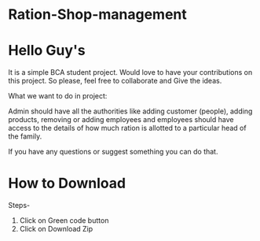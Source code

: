 # Ration-Shop-management

# Hello Guy's

It is a simple BCA student project. Would love to have your contributions on this project. So please, feel free to collaborate and Give the ideas. 

What we want to do in project:

Admin should have all the authorities like adding customer (people), adding products, removing or adding employees and employees should have access to the details of how much ration is allotted to a particular head of the family. 

If you have any questions or suggest something you can do that.

# How to Download
Steps-
1. Click on Green code button
2. Click on Download Zip
